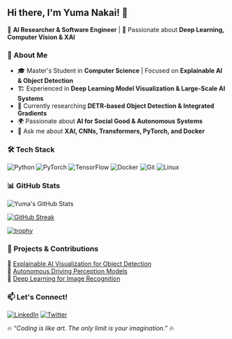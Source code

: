 ## Hi there, I'm Yuma Nakai! 👋

🚀 **AI Researcher & Software Engineer** | 🎯 Passionate about **Deep Learning, Computer Vision & XAI**

### 🧠 About Me
- 🎓 Master's Student in **Computer Science** | Focused on **Explainable AI & Object Detection**
- 🏗️ Experienced in **Deep Learning Model Visualization & Large-Scale AI Systems**
- 🔭 Currently researching **DETR-based Object Detection & Integrated Gradients**
- 🌍 Passionate about **AI for Social Good & Autonomous Systems**
- 💬 Ask me about **XAI, CNNs, Transformers, PyTorch, and Docker**

### 🛠️ Tech Stack
![Python](https://img.shields.io/badge/Python-3776AB?style=for-the-badge&logo=python&logoColor=white)
![PyTorch](https://img.shields.io/badge/PyTorch-EE4C2C?style=for-the-badge&logo=pytorch&logoColor=white)
![TensorFlow](https://img.shields.io/badge/TensorFlow-FF6F00?style=for-the-badge&logo=tensorflow&logoColor=white)
![Docker](https://img.shields.io/badge/Docker-2496ED?style=for-the-badge&logo=docker&logoColor=white)
![Git](https://img.shields.io/badge/Git-F05032?style=for-the-badge&logo=git&logoColor=white)
![Linux](https://img.shields.io/badge/Linux-FCC624?style=for-the-badge&logo=linux&logoColor=black)

### 📊 GitHub Stats
![Yuma's GitHub Stats](https://github-readme-stats.vercel.app/api?username=Yuma82&show_icons=true&theme=tokyonight)

[![GitHub Streak](https://streak-stats.demolab.com/?user=Yuma82&theme=tokyonight)](https://git.io/streak-stats)

[![trophy](https://github-profile-trophy.vercel.app/?username=Yuma82&theme=tokyonight&column=7)](https://github.com/ryo-ma/github-profile-trophy)

### 🚀 Projects & Contributions
🔹 [Explainable AI Visualization for Object Detection](https://github.com/Yuma82/XAI-ObjectDetection)  
🔹 [Autonomous Driving Perception Models](https://github.com/Yuma82/Autonomous-Perception)  
🔹 [Deep Learning for Image Recognition](https://github.com/Yuma82/ImageRecognition-DeepLearning)  

### 📫 Let's Connect!
[![LinkedIn](https://img.shields.io/badge/LinkedIn-0077B5?style=for-the-badge&logo=linkedin&logoColor=white)](https://linkedin.com/in/Yuma82)
[![Twitter](https://img.shields.io/badge/Twitter-1DA1F2?style=for-the-badge&logo=twitter&logoColor=white)](https://twitter.com/Yuma82)

🔥 _“Coding is like art. The only limit is your imagination.”_ 🔥
